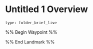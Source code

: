 # Untitled 1 Overview
 
```ccard
type: folder_brief_live
```
%% Begin Waypoint %%

%% End Landmark %%

